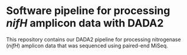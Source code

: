 # Software pipeline for processing _nifH_ amplicon data with DADA2

This repository contains our DADA2 pipeline for processing nitrogenase (_nifH_) amplicon data that was sequenced using paired-end MiSeq.

